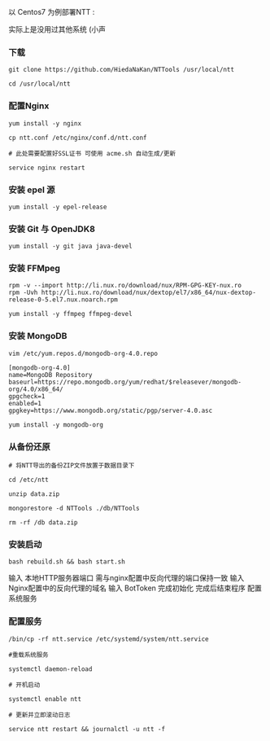 以 Centos7 为例部署NTT :

实际上是没用过其他系统 (小声

### 下载

```
git clone https://github.com/HiedaNaKan/NTTools /usr/local/ntt

cd /usr/local/ntt
```

### 配置Nginx

```
yum install -y nginx

cp ntt.conf /etc/nginx/conf.d/ntt.conf

# 此处需要配置好SSL证书 可使用 acme.sh 自动生成/更新

service nginx restart

```

### 安装 epel 源

```
yum install -y epel-release
```

### 安装 Git 与 OpenJDK8

```
yum install -y git java java-devel
```

### 安装 FFMpeg

```
rpm -v --import http://li.nux.ro/download/nux/RPM-GPG-KEY-nux.ro
rpm -Uvh http://li.nux.ro/download/nux/dextop/el7/x86_64/nux-dextop-release-0-5.el7.nux.noarch.rpm

yum install -y ffmpeg ffmpeg-devel
```

### 安装 MongoDB

```
vim /etc/yum.repos.d/mongodb-org-4.0.repo
```

```
[mongodb-org-4.0]
name=MongoDB Repository
baseurl=https://repo.mongodb.org/yum/redhat/$releasever/mongodb-org/4.0/x86_64/
gpgcheck=1
enabled=1
gpgkey=https://www.mongodb.org/static/pgp/server-4.0.asc
```

```
yum install -y mongodb-org
```

### 从备份还原

```
# 将NTT导出的备份ZIP文件放置于数据目录下

cd /etc/ntt

unzip data.zip

mongorestore -d NTTools ./db/NTTools

rm -rf /db data.zip

```

### 安装启动

```
bash rebuild.sh && bash start.sh
```

输入 本地HTTP服务器端口 需与nginx配置中反向代理的端口保持一致
输入 Nginx配置中的反向代理的域名
输入 BotToken 完成初始化
完成后结束程序 配置系统服务

### 配置服务

```
/bin/cp -rf ntt.service /etc/systemd/system/ntt.service

#重载系统服务

systemctl daemon-reload

# 开机启动

systemctl enable ntt

# 更新并立即滚动日志

service ntt restart && journalctl -u ntt -f
```
